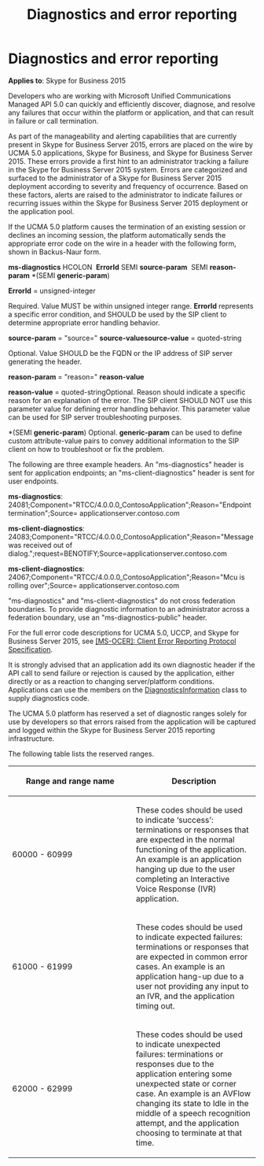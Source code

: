 ﻿---
title: Diagnostics and error reporting
TOCTitle: Diagnostics and error reporting
ms:assetid: 6c2b33a0-a4f3-444f-a5fb-fb905bdd2f37
ms:mtpsurl: https://msdn.microsoft.com/library/Dn466074(v=office.16)
ms:contentKeyID: 65239998
ms.date: 07/27/2015
mtps_version: v=office.16
---

# Diagnostics and error reporting


**Applies to**: Skype for Business 2015

Developers who are working with Microsoft Unified Communications Managed API 5.0 can quickly and efficiently discover, diagnose, and resolve any failures that occur within the platform or application, and that can result in failure or call termination.

As part of the manageability and alerting capabilities that are currently present in Skype for Business Server 2015, errors are placed on the wire by UCMA 5.0 applications, Skype for Business, and Skype for Business Server 2015. These errors provide a first hint to an administrator tracking a failure in the Skype for Business Server 2015 system. Errors are categorized and surfaced to the administrator of a Skype for Business Server 2015 deployment according to severity and frequency of occurrence. Based on these factors, alerts are raised to the administrator to indicate failures or recurring issues within the Skype for Business Server 2015 deployment or the application pool.

If the UCMA 5.0 platform causes the termination of an existing session or declines an incoming session, the platform automatically sends the appropriate error code on the wire in a header with the following form, shown in Backus-Naur form.

**ms-diagnostics** HCOLON  **ErrorId** SEMI **source-param**  SEMI **reason-param** \*(SEMI **generic-param**)

**ErrorId** = unsigned-integer

Required. Value MUST be within unsigned integer range. **ErrorId** represents a specific error condition, and SHOULD be used by the SIP client to determine appropriate error handling behavior.

**source-param** = "source=" **source-valuesource-value** = quoted-string

Optional. Value SHOULD be the FQDN or the IP address of SIP server generating the header.

**reason-param** = "reason=" **reason-value**

**reason-value** = quoted-stringOptional. Reason should indicate a specific reason for an explanation of the error. The SIP client SHOULD NOT use this parameter value for defining error handling behavior. This parameter value can be used for SIP server troubleshooting purposes.

\*(SEMI **generic-param**) Optional. **generic-param** can be used to define custom attribute-value pairs to convey additional information to the SIP client on how to troubleshoot or fix the problem.

The following are three example headers. An "ms-diagnostics" header is sent for application endpoints; an "ms-client-diagnostics" header is sent for user endpoints.

**ms-diagnostics**: 24081;Component="RTCC/4.0.0.0\_ContosoApplication";Reason="Endpoint termination";Source= applicationserver.contoso.com

**ms-client-diagnostics**: 24083;Component="RTCC/4.0.0.0\_ContosoApplication";Reason="Message was received out of dialog.";request=BENOTIFY;Source=applicationserver.contoso.com

**ms-client-diagnostics**: 24067;Component="RTCC/4.0.0.0\_ContosoApplication";Reason="Mcu is rolling over";Source= applicationserver.contoso.com

"ms-diagnostics" and "ms-client-diagnostics" do not cross federation boundaries. To provide diagnostic information to an administrator across a federation boundary, use an "ms-diagnostics-public" header.

For the full error code descriptions for UCMA 5.0, UCCP, and Skype for Business Server 2015, see [\[MS-OCER\]: Client Error Reporting Protocol Specification](https://msdn.microsoft.com/library/cc431503.aspx).

It is strongly advised that an application add its own diagnostic header if the API call to send failure or rejection is caused by the application, either directly or as a reaction to changing server/platform conditions. Applications can use the members on the [DiagnosticsInformation](https://msdn.microsoft.com/library/hh161812\(v=office.16\)) class to supply diagnostics code.

The UCMA 5.0 platform has reserved a set of diagnostic ranges solely for use by developers so that errors raised from the application will be captured and logged within the Skype for Business Server 2015 reporting infrastructure.

The following table lists the reserved ranges.

<table>
<colgroup>
<col style="width: 50%" />
<col style="width: 50%" />
</colgroup>
<thead>
<tr class="header">
<th><p>Range and range name</p></th>
<th><p>Description</p></th>
</tr>
</thead>
<tbody>
<tr class="odd">
<td><p>60000 - 60999</p></td>
<td><p>These codes should be used to indicate ‘success’: terminations or responses that are expected in the normal functioning of the application. An example is an application hanging up due to the user completing an Interactive Voice Response (IVR) application.</p></td>
</tr>
<tr class="even">
<td><p>61000 - 61999</p></td>
<td><p>These codes should be used to indicate expected failures: terminations or responses that are expected in common error cases. An example is an application hang-up due to a user not providing any input to an IVR, and the application timing out.</p></td>
</tr>
<tr class="odd">
<td><p>62000 - 62999</p></td>
<td><p>These codes should be used to indicate unexpected failures: terminations or responses due to the application entering some unexpected state or corner case. An example is an AVFlow changing its state to Idle in the middle of a speech recognition attempt, and the application choosing to terminate at that time.</p></td>
</tr>
</tbody>
</table>

